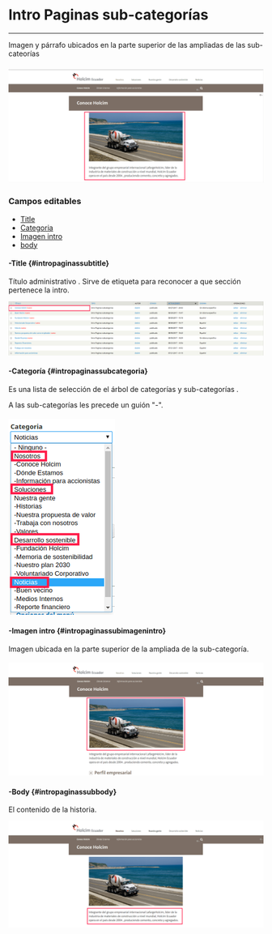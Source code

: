# Intro Paginas sub-categorías

---

Imagen y párrafo ubicados en la parte superior de las ampliadas de las sub-cateorías

### ![](/assets/DeepinScreenshot_select-area_20170927185727.png)

### Campos editables

* [Title](#intropaginassubtitle)
* [Categoria](#intropaginassubcategoria)
* [Imagen intro](#intropaginassubimagenintro)
* [body](#intropaginassubbody)

#### -Title {#intropaginassubtitle}

Título administrativo . Sirve de etiqueta para reconocer a que sección pertenece la intro.

![](/assets/DeepinScreenshot_select-area_20170927190444.png)

#### -Categoría {#intropaginassubcategoria}

Es una lista de selección de el árbol de categorías y sub-categorías .

A las sub-categorías les precede un guión "-".

#### ![](/assets/DeepinScreenshot_select-area_20170927143708.png)

#### -Imagen intro {#intropaginassubimagenintro}

Imagen ubicada en la parte superior de la ampliada de la sub-categoría.

#### ![](/assets/DeepinScreenshot_select-area_20170927191405.png)

#### -Body {#intropaginassubbody}

El contenido de la historia.

![](/assets/DeepinScreenshot_select-area_20170927191729.png)

